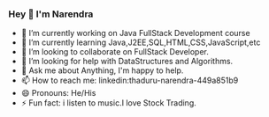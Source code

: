 ### Hey  👋 I'm Narendra


- 🔭 I’m currently working on Java FullStack Development course
- 🌱 I’m currently learning Java,J2EE,SQL,HTML,CSS,JavaScript,etc
- 👯 I’m looking to collaborate on FullStack Developer.
- 🤔 I’m looking for help with DataStructures and Algorithms.
- 💬 Ask me about Anything, I'm happy to help.
- 📫 How to reach me: linkedin:thaduru-narendra-449a851b9
- 😄 Pronouns: He/His
- ⚡ Fun fact: i listen to music.I love Stock Trading.

